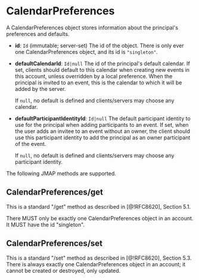 # CalendarPreferences

A CalendarPreferences object stores information about the principal's preferences and defaults.

- **id**: `Id` (immutable; server-set)
  The id of the object. There is only ever one CalendarPreferences object, and its id is `"singleton"`.
- **defaultCalendarId**: `Id|null`
  The id of the principal's default calendar. If set, clients should default to
  this calendar when creating new events in this account, unless overridden by a local preference. When the principal is invited to an event, this is the calendar to which it will be added by the server.

    If `null`, no default is defined and clients/servers may choose any calendar.
- **defaultParticipantIdentityId**: `Id|null`
  The default participant identity to use for the principal when adding participants to an event. If set, when the user adds an invitee to an event without an owner, the client should use this participant identity to add the principal as an owner participant of the event.

    If `null`, no default is defined and clients/servers may choose any participant identity.

The following JMAP methods are supported.

## CalendarPreferences/get

This is a standard "/get" method as described in [@!RFC8620], Section 5.1.

There MUST only be exactly one CalendarPreferences object in an account. It MUST have the id "singleton".

## CalendarPreferences/set

This is a standard "/set" method as described in [@!RFC8620], Section 5.3. There is always exactly one CalendarPreferences object in an account; it cannot be created or destroyed, only updated.

